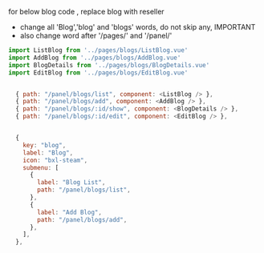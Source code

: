 for below blog code , replace blog with reseller
- change all 'Blog','blog' and 'blogs' words, do not skip any, IMPORTANT
- also change word after '/pages/' and '/panel/'
```js
import ListBlog from '../pages/blogs/ListBlog.vue'
import AddBlog from '../pages/blogs/AddBlog.vue'
import BlogDetails from '../pages/blogs/BlogDetails.vue'
import EditBlog from '../pages/blogs/EditBlog.vue'


  { path: "/panel/blogs/list", component: <ListBlog /> },
  { path: "/panel/blogs/add", component: <AddBlog /> },
  { path: "/panel/blogs/:id/show", component: <BlogDetails /> },
  { path: "/panel/blogs/:id/edit", component: <EditBlog /> },


  {
    key: "blog",
    label: "Blog",
    icon: "bxl-steam",
    submenu: [
      {
        label: "Blog List",
        path: "/panel/blogs/list",
      },
      {
        label: "Add Blog",
        path: "/panel/blogs/add",
      },
    ],
  },
```